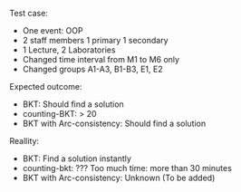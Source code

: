 Test case:
-  One event: OOP
- 2 staff members 1 primary 1 secondary
- 1 Lecture, 2 Laboratories
- Changed time interval from M1 to M6 only
- Changed groups A1-A3, B1-B3, E1, E2

Expected outcome:
- BKT: Should find a solution
- counting-BKT: > 20
- BKT with Arc-consistency: Should find a solution

Reallity:
- BKT: Find a solution instantly
- counting-bkt: ??? Too much time: more than 30 minutes
- BKT with Arc-consistency: Unknown (To be added)
